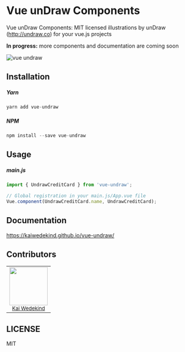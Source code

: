 # Vue unDraw Components

Vue unDraw Components: MIT licensed illustrations by unDraw (http://undraw.co) for your vue.js projects 

<strong>In progress:</strong> more components and documentation are coming soon

![vue undraw](https://user-images.githubusercontent.com/12070900/45263336-b482df00-b427-11e8-9e46-8d41a458dd7b.png)

## Installation

##### Yarn
```javascript
yarn add vue-undraw
```

##### NPM
```javascript
npm install --save vue-undraw
```

## Usage

##### main.js

```javascript
import { UndrawCreditCard } from 'vue-undraw';
```

```javascript
// Global registration in your main.js/App.vue file
Vue.component(UndrawCreditCard.name, UndrawCreditCard);
```

## Documentation

https://kaiwedekind.github.io/vue-undraw/

## Contributors

<table>
  <tr>
    <td align="center">
      <img src="https://avatars0.githubusercontent.com/u/12070900?v=4&s=460" width="100px;"/><br />
      <sub><a href="https://www.kaiwedekind.com/" target="_blank">Kai Wedekind</a></sub>
    </td>
  <tr>
</table>

## LICENSE

MIT